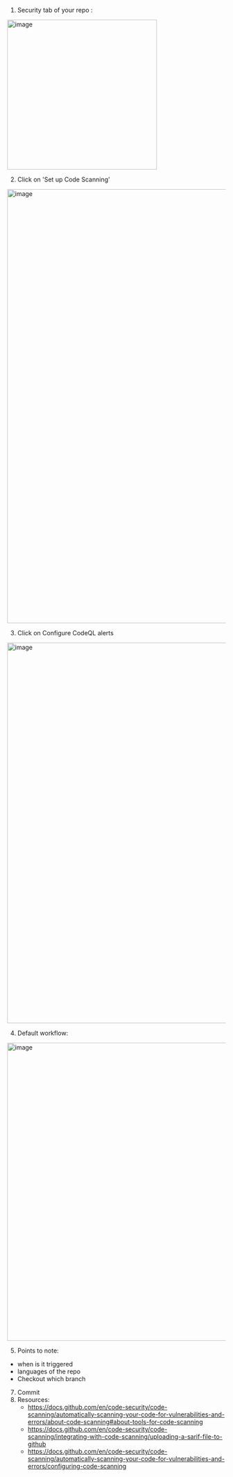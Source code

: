 1. Security tab of your repo :
<img width="345" alt="image" src="https://user-images.githubusercontent.com/58063491/168086730-354d4ba3-97a9-482f-a047-f8b762f8adb8.png">

2. Click on 'Set up Code Scanning'
<img width="999" alt="image" src="https://user-images.githubusercontent.com/58063491/168086809-dd27b0e5-a34b-4eb7-9130-c8856de0cd10.png">

3. Click on Configure CodeQL alerts
<img width="876" alt="image" src="https://user-images.githubusercontent.com/58063491/168086961-24db3d8f-10e3-4b99-a925-eb72b33aaedf.png">

4. Default workflow:
<img width="686" alt="image" src="https://user-images.githubusercontent.com/58063491/168087070-4b026678-49c9-4bad-8902-db52d94f63e3.png">

5. Points to note:
  - when is it triggered
  - languages of the repo
  - Checkout which branch


7. Commit
8. Resources:
   - https://docs.github.com/en/code-security/code-scanning/automatically-scanning-your-code-for-vulnerabilities-and-errors/about-code-scanning#about-tools-for-code-scanning
   - https://docs.github.com/en/code-security/code-scanning/integrating-with-code-scanning/uploading-a-sarif-file-to-github 
   - https://docs.github.com/en/code-security/code-scanning/automatically-scanning-your-code-for-vulnerabilities-and-errors/configuring-code-scanning
